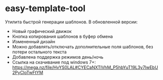 # easy-template-tool
Утилита быстрой генерации шаблонов.
В обновленной версии:
- Новый графический движок
- Кнопка копирования шаблонов в буфер обмена
- Измененный дизайн
- Можно добавлять/отключать дополнительные поля шаблонов, без потери остального текста
- Добавлена поддержка режимов день/ночь
- Ссылка на скачивание под windows 7+: https://mega.nz/file/HvYS0LAL#CYECaNXTlVhM_P5hbYuT19L3y7lwEbU2PyCloTwFtYM
